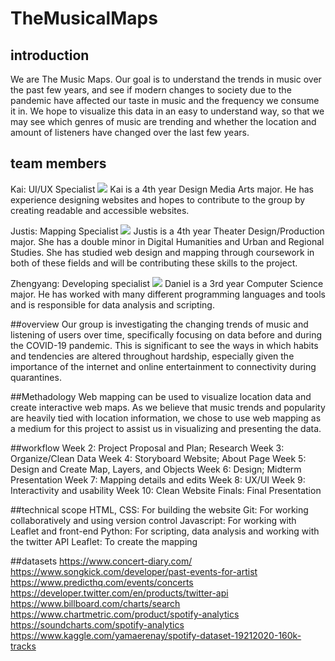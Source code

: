 # TheMusicalMaps
## introduction
We are The Music Maps. Our goal is to understand the trends in music over the past few years, and see if modern changes to society due to the pandemic have affected our taste in music and the frequency we consume it in. We hope to visualize this data in an easy to understand way, so that we may see which genres of music are trending and whether the location and amount of listeners have changed over the last few years.

## team members
Kai: UI/UX Specialist
<img src = "https://kaisanwatanabe.github.io/DH151/week%201/images/IMG_2258.PNG">
Kai is a 4th year Design Media Arts major. He has experience designing websites and hopes to contribute to the group by creating readable and accessible websites.

Justis: Mapping Specialist
<img src = "https://scontent-lax3-1.xx.fbcdn.net/v/t1.6435-9/168148235_1506044636397930_681173568127043633_n.jpg?_nc_cat=109&ccb=1-3&_nc_sid=09cbfe&_nc_ohc=Vmrs2lXIcNcAX9Qz4Z8&_nc_ht=scontent-lax3-1.xx&oh=c04a8639456b7fb4498889925e5e8618&oe=6089F18E">
Justis is a 4th year Theater Design/Production major. She has a double minor in Digital Humanities and Urban and Regional Studies. She has studied web design and mapping through coursework in both of these fields and will be contributing these skills to the project.

Zhengyang: Developing specialist
<img src = "https://i.imgur.com/iEHPmaK.jpg">
Daniel is a 3rd year Computer Science major. He has worked with many different programming languages and tools and is responsible for data analysis and scripting.

##overview
Our group is investigating the changing trends of music and listening of users over time, specifically focusing on data before and during the COVID-19 pandemic. This is significant to see the ways in which habits and tendencies are altered throughout hardship, especially given the importance of the internet and online entertainment to connectivity during quarantines.

##Methadology
Web mapping can be used to visualize location data and create interactive web maps. As we believe that music trends and popularity are heavily tied with location information, we chose to use web mapping as a medium for this project to assist us in visualizing and presenting the data.

##workflow
Week 2: Project Proposal and Plan; Research
Week 3: Organize/Clean Data
Week 4: Storyboard Website; About Page 
Week 5: Design and Create Map, Layers, and Objects
Week 6: Design; Midterm Presentation
Week 7: Mapping details and edits
Week 8: UX/UI
Week 9: Interactivity and usability
Week 10: Clean Website
Finals: Final Presentation

##technical scope
HTML, CSS: For building the website
Git: For working collaboratively and using version control
Javascript: For working with Leaflet and front-end
Python: For scripting, data analysis and working with the twitter API 
Leaflet: To create the mapping

##datasets
https://www.concert-diary.com/
https://www.songkick.com/developer/past-events-for-artist
https://www.predicthq.com/events/concerts
https://developer.twitter.com/en/products/twitter-api
https://www.billboard.com/charts/search 
https://www.chartmetric.com/product/spotify-analytics
https://soundcharts.com/spotify-analytics
https://www.kaggle.com/yamaerenay/spotify-dataset-19212020-160k-tracks
